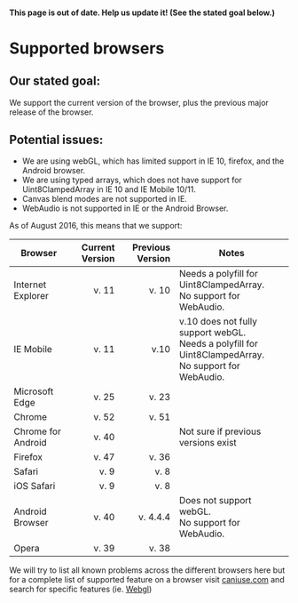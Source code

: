 #### This page is out of date. Help us update it! (See the stated goal below.)

# Supported browsers

## Our stated goal:

We support the current version of the browser, plus the previous major release of the browser.

## Potential issues:

* We are using webGL, which has limited support in IE 10, firefox, and the Android browser.
* We are using typed arrays, which does not have support for Uint8ClampedArray in IE 10 and IE Mobile 10/11.
* Canvas blend modes are not supported in IE.
* WebAudio is not supported in IE or the Android Browser.


As of August 2016, this means that we support:

|Browser            |  Current Version  | Previous Version|  Notes                    
|-------------------|------------------:|----------------:|--------------
|Internet Explorer  |             v. 11 |  v. 10          | Needs a polyfill for Uint8ClampedArray.  <br> No support for WebAudio. 
|IE Mobile          |             v. 11 |  v.10           | v.10 does not fully support webGL.<br>Needs a polyfill for Uint8ClampedArray.   <br> No support for WebAudio.
|Microsoft Edge     |             v. 25 |  v. 23          |
|Chrome             |             v. 52 |  v. 51          |
|Chrome for Android |             v. 40 |                 | Not sure if previous versions exist
|Firefox            |             v. 47 |  v. 36          | 
|Safari             |             v. 9  |  v. 8           |
|iOS Safari         |             v. 9  |  v. 8           |
|Android Browser    |             v. 40 |  v. 4.4.4       | Does not support webGL.  <br> No support for WebAudio.
|Opera              |             v. 39 |  v. 38          |

We will try to list all known problems across the different browsers here but for a complete list of supported feature on a browser visit [caniuse.com](http://caniuse.com) and search for specific features (ie. [Webgl](http://caniuse.com/#search=webgl))
